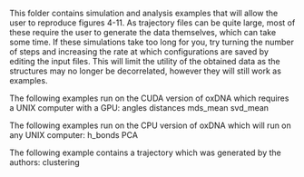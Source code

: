 This folder contains simulation and analysis examples that will allow the user to reproduce figures 4-11. As trajectory files can be quite large, most of these require the user to generate the data themselves, which can take some time.  If these simulations take too long for you, try turning the number of steps and increasing the rate at which configurations are saved by editing the input files.  This will limit the utility of the obtained data as the structures may no longer be decorrelated, however they will still work as examples.

The following examples run on the CUDA version of oxDNA which requires a UNIX computer with a GPU:
angles
distances
mds_mean
svd_mean

The following examples run on the CPU version of oxDNA which will run on any UNIX computer:
h_bonds
PCA

The following example contains a trajectory which was generated by the authors:
clustering